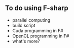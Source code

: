 ## To do using F-sharp

* parallel computing
* build script
* Cuda programming in F#
* OpenCL programming in F#
* what's more?
